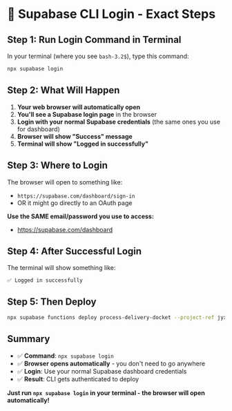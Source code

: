 # 🔑 Supabase CLI Login - Exact Steps

## Step 1: Run Login Command in Terminal
In your terminal (where you see `bash-3.2$`), type this command:
```bash
npx supabase login
```

## Step 2: What Will Happen
1. **Your web browser will automatically open** 
2. **You'll see a Supabase login page** in the browser
3. **Login with your normal Supabase credentials** (the same ones you use for dashboard)
4. **Browser will show "Success" message**
5. **Terminal will show "Logged in successfully"**

## Step 3: Where to Login
The browser will open to something like:
- `https://supabase.com/dashboard/sign-in` 
- OR it might go directly to an OAuth page

**Use the SAME email/password you use to access:**
- https://supabase.com/dashboard

## Step 4: After Successful Login
The terminal will show something like:
```
✅ Logged in successfully
```

## Step 5: Then Deploy
```bash
npx supabase functions deploy process-delivery-docket --project-ref jyxypcyrtdpqgapnkhec
```

## Summary
- ✅ **Command**: `npx supabase login`
- ✅ **Browser opens automatically** - you don't need to go anywhere
- ✅ **Login**: Use your normal Supabase dashboard credentials
- ✅ **Result**: CLI gets authenticated to deploy

**Just run `npx supabase login` in your terminal - the browser will open automatically!**